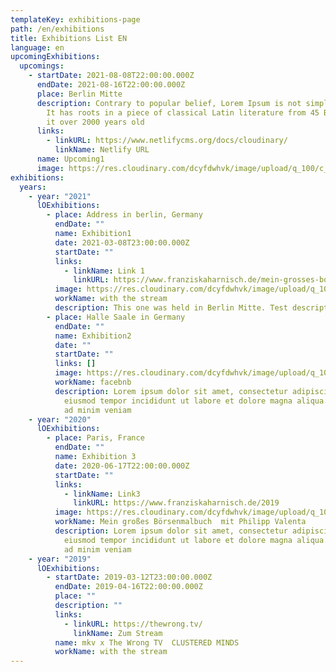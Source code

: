 ```yaml
---
templateKey: exhibitions-page
path: /en/exhibitions
title: Exhibitions List EN
language: en
upcomingExhibitions:
  upcomings:
    - startDate: 2021-08-08T22:00:00.000Z
      endDate: 2021-08-16T22:00:00.000Z
      place: Berlin Mitte
      description: Contrary to popular belief, Lorem Ipsum is not simply random text.
        It has roots in a piece of classical Latin literature from 45 BC, making
        it over 2000 years old
      links:
        - linkURL: https://www.netlifycms.org/docs/cloudinary/
          linkName: Netlify URL
      name: Upcoming1
      image: https://res.cloudinary.com/dcyfdwhvk/image/upload/q_100/c_scale,f_auto,w_300/v1627998242/Franziska/51ca8d_4b85df2b81c344c2b91ce0120d842e9c_mv2_xjii7p.webp
exhibitions:
  years:
    - year: "2021"
      lOExhibitions:
        - place: Address in berlin, Germany
          endDate: ""
          name: Exhibition1
          date: 2021-03-08T23:00:00.000Z
          startDate: ""
          links:
            - linkName: Link 1
              linkURL: https://www.franziskaharnisch.de/mein-grosses-boersenmalbuch
          image: https://res.cloudinary.com/dcyfdwhvk/image/upload/q_100/c_scale,f_auto,w_300/v1627998331/Franziska/P4278991_sja2al.jpg
          workName: with the stream
          description: This one was held in Berlin Mitte. Test description.
        - place: Halle Saale in Germany
          endDate: ""
          name: Exhibition2
          date: ""
          startDate: ""
          links: []
          image: https://res.cloudinary.com/dcyfdwhvk/image/upload/q_100/c_scale,f_auto,w_300/v1627987472/Franziska/51ca8d_b393a63225e1431db9cebd0f3268acb3_mv2_w9axbl.webp
          workName: facebnb
          description: Lorem ipsum dolor sit amet, consectetur adipiscing elit, sed do
            eiusmod tempor incididunt ut labore et dolore magna aliqua. Ut enim
            ad minim veniam
    - year: "2020"
      lOExhibitions:
        - place: Paris, France
          endDate: ""
          name: Exhibition 3
          date: 2020-06-17T22:00:00.000Z
          startDate: ""
          links:
            - linkName: Link3
              linkURL: https://www.franziskaharnisch.de/2019
          image: https://res.cloudinary.com/dcyfdwhvk/image/upload/q_100/c_scale,f_auto,w_300/v1627987440/Franziska/51ca8d_61fa7bd9126a4c9db6a729e61b3af426_mv2_dixkku.webp
          workName: Mein großes Börsenmalbuch  mit Philipp Valenta
          description: Lorem ipsum dolor sit amet, consectetur adipiscing elit, sed do
            eiusmod tempor incididunt ut labore et dolore magna aliqua. Ut enim
            ad minim veniam
    - year: "2019"
      lOExhibitions:
        - startDate: 2019-03-12T23:00:00.000Z
          endDate: 2019-04-16T22:00:00.000Z
          place: ""
          description: ""
          links:
            - linkURL: https://thewrong.tv/
              linkName: Zum Stream
          name: mkv x The Wrong TV  CLUSTERED MINDS
          workName: with the stream
---
```

